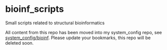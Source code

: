 # bioinf_scripts
Small scripts related to structural bioinformatics

All content from this repo has been moved into my system_config repo, see [system_config/bioinf](https://github.com/dfsp-spirit/system_config/tree/master/bioinf). Please update your bookmarks, this repo will be deleted soon.
